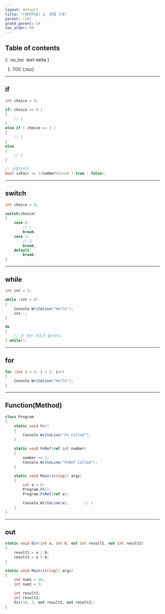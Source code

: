 ```yaml
---
layout: default
title: "(예전자료) 2. 문법 기초"
parent: (C#)
grand_parent: C#
nav_order: 99
---
```


## Table of contents
{: .no_toc .text-delta }

1. TOC
{:toc}

---

## if

```csharp
int choice = 0;

if( choice == 0 )
{
    // 1
}
else if ( choice == 2 )
{
    // 2
}
else
{
    // 3
}
```

```csharp
// 삼항연산자
bool isPair == ((number%2)==0 ? true : false);
```

---

## switch

```csharp
int choice = 0;

switch(choice)
{
    case 0:
        // 1
        break;
    case 1:
        // 2
        break;
    default:
        break;
}
```

---

## while

```csharp
int cnt = 5;

while (cnt > 0)
{
    Console.WriteLine("Hello");
    cnt--;
}
```

```csharp
do
{
    // 한 번은 무조건 들어온다.
} while();
```

---

## for

```csharp
for (int i = 0; i < 5; i++)
{
    Console.WriteLine("Hello");
}
```

---

## Function(Method)

```csharp
class Program
{
    static void Fn()
    {
        Console.WriteLine("Fn Called");
    }

    static void FnRef(ref int number)
    {
        number += 1;
        Console.WriteLine("FnRef Called");
    }

    static void Main(string[] args)
    {
        int a = 0;
        Program.Fn();
        Program.FnRef(ref a);

        Console.WriteLine(a);       // 1
    }
}
```

---

## out

```csharp
static void Div(int a, int b, out int result1, out int result2)
{
    result1 = a / b;
    result2 = a % b;
}

static void Main(string[] args)
{
    int num1 = 10;
    int num2 = 3;

    int result1;
    int result2;
    Div(10, 3, out result1, out result2);
}
```
